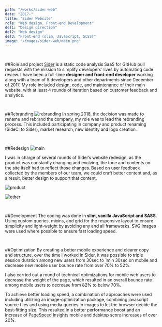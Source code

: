 ```yaml
---
path: "/works/sider-web"
date: "2017-"
title: "Sider Website"
role: "Web design, Front-end Development"
del1: "Design direction"
del2: "Web design"
del3: "Front-end (slim, JavaScript, SCSS)"
image: "/images/sider-web/main.png"
---
```


[main]: /images/sider-web/main.png "Main"
[rebranding]: /images/sider-web/rebranding.png "Branding"
[redesign]: /images/sider-web/redesign.png "Redesign"
[product]: /images/sider-web/product.png "Product Page"
[other]: /images/sider-web/other.png "Other Pages"

<br />

##Role and project
<a href="https://sider.review/" target="_blank" rel="noopener">Sider</a> is a static code analysis SaaS for GitHub pull requests with the mission to simplify developers’ lives by automating code review. I have been a full-time **designer and front-end developer** working along with a team of 5 developers and other departments since December of 2017. My role included design, code, and maintenance of their main website, with at least 4 rounds of iteration based on customer feedback and analytics.

<br />

##Rebranding
![rebranding][rebranding]
In spring 2018, the decision was made to rename and rebrand the company, my role was to lead the rebranding process. This included participating in company and product renaming (SideCI to Sider), market research, new identity and logo creation.

<br />

##Redesign
![main][main]

I was in charge of several rounds of Sider’s website redesign, as the product was constantly changing and evolving, the tone and contents on the site itself had to reflect those changes. Based on user feedback collected by the members of our team, we could craft better content and, as a result, better design to support that content.

![product][product]

![other][other]

<br />

##Development
The coding was done in **slim, vanilla JavaScript and SASS**. Using custom queries, mixins, and grid for the responsive layout to ensure simplicity and light-weight by avoiding any and all frameworks. SVG images were used where possible to ensure fast loading speed. 

<br />

##Optimization
By creating a better mobile experience and clearer copy and structure, over the time I worked in Sider, it was possible to triple session duration among new users from 30sec to 1min 30sec on mobile and decrease new mobile user bounce rate from over 70% to 52%.

I also carried out a round of technical optimizations for mobile web users to decrease the weight of the page, which resulted in an overall bounce rate among mobile users to decrease from 82% to below 70%.

To achieve better loading speed, a combination of approaches were used including utilizing an image-optimization package, combining javascript source files and using media queries in images to let the browser decide the best-fitting size. This resulted in a better performance boost and an increase of <a href="https://developers.google.com/speed/pagespeed/insights/?url=https%3A%2F%2Fsider.review%2F&tab=desktop" target="_balnk" rel="noopener">PageSpeed Insights</a> mobile and desktop score increases of over 20%.
